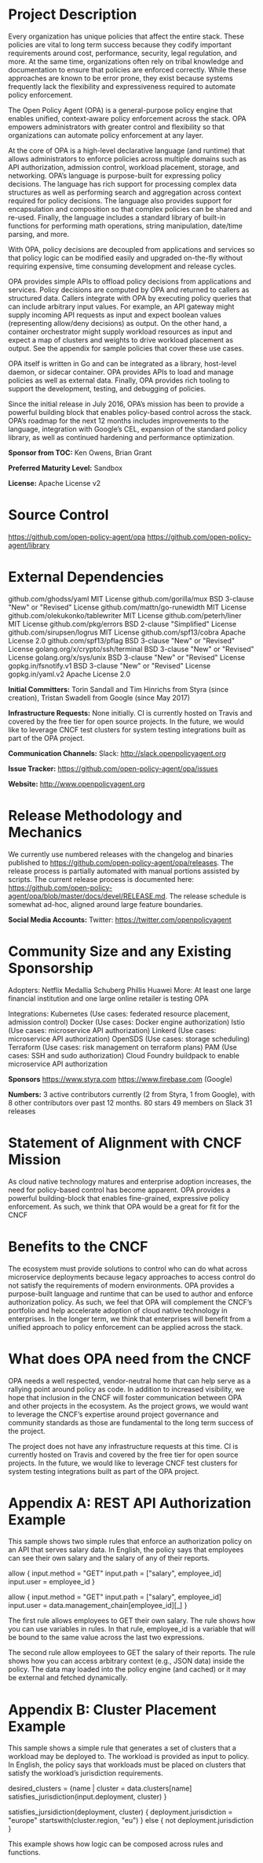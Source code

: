 # Project Description

Every organization has unique policies that affect the entire stack. These policies are vital to long term success because they codify
important requirements around cost, performance, security, legal regulation, and more. At the same time, organizations often rely on
tribal knowledge and documentation to ensure that policies are enforced correctly. While these approaches are known to be error prone,
they exist because systems frequently lack the flexibility and expressiveness required to automate policy enforcement.

The Open Policy Agent (OPA) is a general-purpose policy engine that enables unified, context-aware policy enforcement across the stack.
OPA empowers administrators with greater control and flexibility so that organizations can automate policy enforcement at any layer.

At the core of OPA is a high-level declarative language (and runtime) that allows administrators to enforce policies across multiple
domains such as API authorization, admission control, workload placement, storage, and networking. OPA’s language is purpose-built for 
expressing policy decisions. The language has rich support for processing complex data structures as well as performing search and 
aggregation across context required for policy decisions. The language also provides support for encapsulation and composition so that 
complex policies can be shared and re-used. Finally, the language includes a standard library of built-in functions for performing math 
operations, string manipulation, date/time parsing, and more.

With OPA, policy decisions are decoupled from applications and services so that policy logic can be modified easily and upgraded 
on-the-fly without requiring expensive, time consuming development and release cycles.

OPA provides simple APIs to offload policy decisions from applications and services. Policy decisions are computed by OPA and returned 
to callers as structured data. Callers integrate with OPA by executing policy queries that can include arbitrary input values. For 
example, an API gateway might supply incoming API requests as input and expect boolean values (representing allow/deny decisions) as 
output. On the other hand, a container orchestrator might supply workload resources as input and expect a map of clusters and weights 
to drive workload placement as output. See the appendix for sample policies that cover these use cases.

OPA itself is written in Go and can be integrated as a library, host-level daemon, or sidecar container. OPA provides APIs to load and 
manage policies as well as external data. Finally, OPA provides rich tooling to support the development, testing, and debugging of 
policies.

Since the initial release in July 2016, OPA’s mission has been to provide a powerful building block that enables policy-based control 
across the stack. OPA’s roadmap for the next 12 months includes improvements to the language, integration with Google’s CEL, expansion 
of the standard policy library, as well as continued hardening and performance optimization.

**Sponsor from TOC:** Ken Owens, Brian Grant

**Preferred Maturity Level:** Sandbox

**License:** Apache License v2

# Source Control
https://github.com/open-policy-agent/opa
https://github.com/open-policy-agent/library

# External Dependencies

github.com/ghodss/yaml             MIT License
github.com/gorilla/mux             BSD 3-clause "New" or "Revised" License
github.com/mattn/go-runewidth      MIT License
github.com/olekukonko/tablewriter  MIT License
github.com/peterh/liner            MIT License
github.com/pkg/errors              BSD 2-clause "Simplified" License
github.com/sirupsen/logrus         MIT License
github.com/spf13/cobra             Apache License 2.0
github.com/spf13/pflag             BSD 3-clause "New" or "Revised" License
golang.org/x/crypto/ssh/terminal   BSD 3-clause "New" or "Revised" License
golang.org/x/sys/unix              BSD 3-clause "New" or "Revised" License
gopkg.in/fsnotify.v1               BSD 3-clause "New" or "Revised" License
gopkg.in/yaml.v2                   Apache License 2.0


**Initial Committers:** Torin Sandall and Tim Hinrichs from Styra (since creation), Tristan Swadell from Google (since May 2017)

**Infrastructure Requests:** None initially. CI is currently hosted on Travis and covered by the free tier for open source projects. In 
the future, we would like to leverage CNCF test clusters for system testing integrations built as part of the OPA project.

**Communication Channels:**
Slack: http://slack.openpolicyagent.org

**Issue Tracker:** https://github.com/open-policy-agent/opa/issues

**Website:** http://www.openpolicyagent.org

# Release Methodology and Mechanics

We currently use numbered releases with the changelog and binaries published to https://github.com/open-policy-agent/opa/releases. 
The release process is partially automated with manual portions assisted by scripts. The current release process is documented here: 
https://github.com/open-policy-agent/opa/blob/master/docs/devel/RELEASE.md. The release schedule is somewhat ad-hoc, aligned around 
large feature boundaries.

**Social Media Accounts:**
Twitter: https://twitter.com/openpolicyagent

# Community Size and any Existing Sponsorship

Adopters:
Netflix
Medallia
Schuberg Phillis
Huawei
More: At least one large financial institution and one large online retailer is testing OPA

Integrations:
Kubernetes (Use cases: federated resource placement, admission control)
Docker (Use cases: Docker engine authorization)
Istio (Use cases: microservice API authorization)
Linkerd (Use cases: microservice API authorization)
OpenSDS (Use cases: storage scheduling)
Terraform (Use cases: risk management on terraform plans)
PAM (Use cases: SSH and sudo authorization)
Cloud Foundry buildpack to enable microservice API authorization

**Sponsors**
https://www.styra.com
https://www.firebase.com (Google)

**Numbers:**
3 active contributors currently (2 from Styra, 1 from Google), with 8 other contributors over past 12 months.
80 stars
49 members on Slack
31 releases

# Statement of Alignment with CNCF Mission

As cloud native technology matures and enterprise adoption increases, the need for policy-based control has become apparent. OPA 
provides a powerful building-block that enables fine-grained, expressive policy enforcement.  As such, we think that OPA would be a 
great for fit for the CNCF

# Benefits to the CNCF

The ecosystem must provide solutions to control who can do what across microservice deployments because legacy approaches to access 
control do not satisfy the requirements of modern environments. OPA provides a purpose-built language and runtime that can be used to 
author and enforce authorization policy. As such, we feel that OPA will complement the CNCF’s portfolio and help accelerate adoption of 
cloud native technology in enterprises. In the longer term, we think that enterprises will benefit from a unified approach to policy 
enforcement can be applied across the stack.

# What does OPA need from the CNCF

OPA needs a well respected, vendor-neutral home that can help serve as a rallying point around policy as code. In addition to increased 
visibility, we hope that inclusion in the CNCF will foster communication between OPA and other projects in the ecosystem. As the project
grows, we would want to leverage the CNCF’s expertise around project governance and community standards as those are fundamental to the 
long term success of the project.

The project does not have any infrastructure requests at this time. CI is currently hosted on Travis and covered by the free tier for 
open source projects. In the future, we would like to leverage CNCF test clusters for system testing integrations built as part of the 
OPA project.

# Appendix A: REST API Authorization Example

This sample shows two simple rules that enforce an authorization policy on an API that serves salary data. In English, the policy says 
that employees can see their own salary and the salary of any of their reports.

allow {
	input.method = "GET"
	input.path = ["salary", employee_id]
	input.user = employee_id
}


allow {
	input.method = "GET"
	input.path = ["salary", employee_id]
	input.user = data.management_chain[employee_id][_]
}


The first rule allows employees to GET their own salary. The rule shows how you can use variables in rules. In that rule, employee_id is
a variable that will be bound to the same value across the last two expressions.

The second rule allow employees to GET the salary of their reports. The rule shows how you can access arbitrary context (e.g., JSON data)
inside the policy. The data may loaded into the policy engine (and cached) or it may be external and fetched dynamically.


# Appendix B: Cluster Placement Example

This sample shows a simple rule that generates a set of clusters that a workload may be deployed to. The workload is provided as input 
to policy. In English, the policy says that workloads must be placed on clusters that satisfy the workload’s jurisdiction requirements.

desired_clusters = {name |
	cluster = data.clusters[name]
	satisfies_jurisdiction(input.deployment, cluster)
}


satisfies_jursidiction(deployment, cluster) {
	deployment.jurisdiction = "europe"
	startswith(cluster.region, "eu")
} else {
	not deployment.jurisdiction
}

This example shows how logic can be composed across rules and functions.

